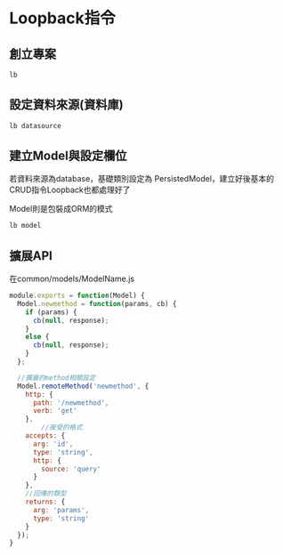 # Loopback指令

## 創立專案

```sh
lb
```

## 設定資料來源(資料庫)

```sh
lb datasource
```

## 建立Model與設定欄位

若資料來源為database，基礎類別設定為 PersistedModel，建立好後基本的CRUD指令Loopback也都處理好了

Model則是包裝成ORM的模式

```sh
lb model		
```

## 擴展API

在common/models/ModelName.js

```js
module.exports = function(Model) {
  Model.newmethod = function(params, cb) {
    if (params) {
      cb(null, response);
    }
    else {
      cb(null, response);
    }
  };

  //擴展的method相關設定
  Model.remoteMethod('newmethod', {
    http: {
      path: '/newmethod',
      verb: 'get'
    },
        //接受的格式
    accepts: {
      arg: 'id',
      type: 'string',
      http: {
        source: 'query'
      }
    },
    //回傳的類型
    returns: {
      arg: 'params',
      type: 'string'
    }
  });
}
```
